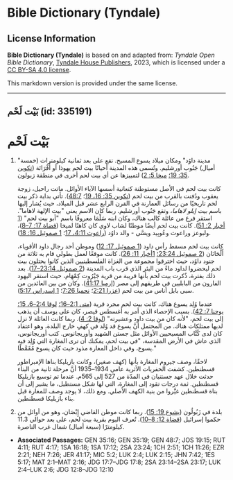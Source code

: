 # Bible Dictionary (Tyndale)

## License Information

**Bible Dictionary (Tyndale)** is based on and adapted from: _Tyndale Open Bible Dictionary_, [Tyndale House Publishers](https://tyndaleopenresources.com/), 2023, which is licensed under a [CC BY-SA 4.0 license](https://creativecommons.org/licenses/by-sa/4.0/legalcode.en).

This markdown version is provided under the same license.



--------------------------------

## بَيْت لَحْم (id: 335191)

بَيْت لَحْم
===========

1. "مدينة داوُد" ومكان ميلاد يسوع المسيح. تقع على بعد ثمانية كيلومترات (خمسة أميال) جَنُوب أورشليم. وتُسمى هذه المدينة أحيانًا بيت لحم يهوذا أو أَفْرَاتَة ([تكوين 35: 19؛](https://ref.ly/Gen35:19) [ميخا 5: 2](https://ref.ly/Mic5:2)) لتمييزها عن أي بيت لحم أخرى في منطقة زبولون.

    كانت بيت لحم في الأصل مستوطنة كنعانية أسسها الآباء الأوائل. ماتت راحيل، زوجة يعقوب ودُفنت بالقرب من بيت لحم ([تكوين 35: 16، 19](https://ref.ly/Gen35:16,Gen35:19)؛ [48:7](https://ref.ly/Gen48:7)). تأتي بداية ذكر بيت لحم تاريخيًا من رسائل العمارنة في القرن الرابع عشر قبل الميلاد، حيث يُشار إليها باسم *بيت إيلو لاهاما*، وتقع جَنُوب أورشليم. ربما كان الاسم يعني "بيت الإلهة لاهاما". استقر فرع من عائلة كالب هناك، وكان ابنه سَلْمَا معروفًا باسم "أبو بيت لحم" ([1 أخبار 2: 51](https://ref.ly/1Chr2:51)). كانت بيت لحم أيضًا موطنًا لشاب لاوي كان كاهنًا لميخا ([قضاة 17: 7–8](https://ref.ly/Judg17:7-Judg17:8))، ولبوعز وراعوث وعُوبِيد ويسَّى \- والد داوُد ([راعوث 4:11، 17](https://ref.ly/Ruth4:11,Ruth4:17)؛ [1 صموئيل 16: 18](https://ref.ly/1Sam16:18)).

    كانت بيت لحم مسقط رأس داود ([1 صموئيل 17: 12](https://ref.ly/1Sam17:12)) وموطن أحد رجال داود الأقوياء، أَلْحَانَان ([2 صموئيل 23:24؛](https://ref.ly/2Sam23:24) [1أخبار 11: 26](https://ref.ly/1Chr11:26)). كانت موقعًا لعمل بطولي قام به ثلاثة من جنود داوُد، حيث اخترقوا مجموعة من الغزاة الفلسطينيين الذين كانوا يحتلون بيت لحم ليحضروا لداود ماءً من البئر الذي قرب باب المدينة ([2 صموئيل 23:14–17](https://ref.ly/2Sam23:14-2Sam23:17)). بعد ذلك بفترة، ذُكرت بيت لحم بأنها قريبة من قرية جَيْرُوت كِمْهَام، حيث استقر اليهود الفارون من البابليين في طريقهم إلى مصر ([إرميا 41:17](https://ref.ly/Jer41:17)). وكان من بين العائدين من سبي بابل أناس من بيت لحم ([عزرا 2:21](https://ref.ly/Ezra2:21)؛ [نحميا 7:26](https://ref.ly/Neh7:26)؛ [1 إسدراس 5:17](https://ref.ly/1Esd5:17)).

    عندما وُلِد يسوع هناك، كانت بيت لحم مجرد قرية ([متى 2:1–16؛](https://ref.ly/Matt2:1-Matt2:16) [لوقا 2:4](https://ref.ly/Luke2:4-Luke2:6,Luke2:15)[–](https://ref.ly/Luke2:4-Luke2:6)[6، 15؛](https://ref.ly/Luke2:4-Luke2:6,Luke2:15) [يوحنا 7: 42](https://ref.ly/John7:42)). بسبب الإحصاء الذي أمر به أغسطس قيصر، كان على يوسف أن يذهب إلى بيت لحم، "لأنه كان من بيت داود وعشيرته" ([لوقا 2: 4](https://ref.ly/Luke2:4)). ربما كانت العائلة لا تزل لديها ممتلكات هناك. من المحتمل أنَّ يسوع قد وُلد في كهفٍ خارج البلدة، وهو اعتقاد كان لدى كُتَّاب المسيحيين الأوائل مثل جستن الشهيد وأوريجانوس. كتب أوريجانوس، الذي عاش في الأرض المقدسة، "في بيت لحم، يمكنك أن ترى المغارة التي وُلِد فيه يسوع، وفي داخل المغارة مذود حيث كان يسوع مُقَمَّطًا."

    لاحقًا، وصف جيروم المغارة بأنها (كهف صغير)، وكانت بازيليكا بناها الإمبراطور قسطنطين. كشفت الحفريات الأثرية عامي 1934–1935 أنَّ مرحلة ثانية من البناء حدثت خلال عهد جستنيان في المدّة من 527 إلى 565م. عندما تم توسيع بازيليكا قسطنطين. ثمة درجات تقود إلى المغارة، التي لها شكل مستطيل، ما يشير إلى أن بناة قسطنطين غيَّروا من بنية الكهف الأصلي. ومع ذلك، لا يوجد وصف للمغارة قبل بناء بازيليكا قسطنطين.

2. بلدة في زَبُولُون ([يشوع 19: 15](https://ref.ly/Josh19:15)). ربما كانت موطن القاضي إِبْصَان، وهو من أوائل من حكموا إسرائيل ([قضاة 12: 8–10](https://ref.ly/Judg12:8-Judg12:10)). تُعرف اليوم بقرية بيت لحم، على بعد حوالي 11\.3 كيلومترًا (سبعة أميال) شمال غرب الناصرة.

* **Associated Passages:** GEN 35:16; GEN 35:19; GEN 48:7; JOS 19:15; RUT 4:11; RUT 4:17; 1SA 16:18; 1SA 17:12; 2SA 23:24; 1CH 2:51; 1CH 11:26; EZR 2:21; NEH 7:26; JER 41:17; MIC 5:2; LUK 2:4; LUK 2:15; JHN 7:42; 1ES 5:17; MAT 2:1–MAT 2:16; JDG 17:7–JDG 17:8; 2SA 23:14–2SA 23:17; LUK 2:4–LUK 2:6; JDG 12:8–JDG 12:10

